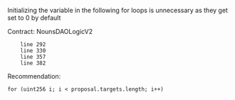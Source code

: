 Initializing the variable in the following for loops is unnecessary as they get set to 0 by default

Contract: NounsDAOLogicV2

        line 292
        line 330
        line 357
        line 382       

Recommendation:

	for (uint256 i; i < proposal.targets.length; i++)